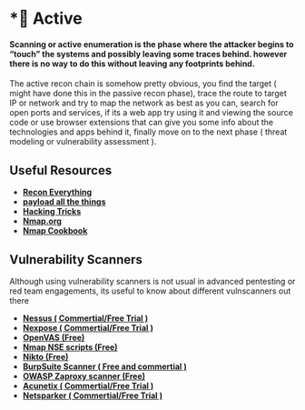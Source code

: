 # \*⃣ Active

#### Scanning or active enumeration is the phase where the attacker begins to “touch” the systems and possibly leaving some traces behind. however there is no way to do this without leaving any footprints behind.

The active recon chain is somehow pretty obvious, you find the target ( might have done this in the passive recon phase), trace the route to target IP or network and try to map the network as best as you can, search for open ports and services, if its a web app try using it and viewing the source code or use browser extensions that can give you some info about the technologies and apps behind it, finally move on to the next phase ( threat modeling or vulnerability assessment ).

## Useful Resources

* [**Recon Everything**](https://infosecwriteups.com/recon-everything-48aafbb8987)&#x20;
* [**payload all the things**](https://github.com/swisskyrepo/PayloadsAllTheThings/blob/master/Methodology%20and%20Resources/Network%20Discovery.md)&#x20;
* [**Hacking Tricks**](https://book.hacktricks.xyz/)&#x20;
* [**Nmap.org**](https://nmap.org/)&#x20;
* [**Nmap Cookbook**](https://b-ok.asia/book/3640353/cace51)

## Vulnerability Scanners

Although using vulnerability scanners is not usual in advanced pentesting or red team engagements, its useful to know about different vulnscanners out there

* [**Nessus ( Commertial/Free Trial )**](https://www.tenable.com/products/nessus)
* [**Nexpose ( Commertial/Free Trial )**](https://www.rapid7.com/try/nexpose/)
* [**OpenVAS (Free)**](https://www.openvas.org/)
* [**Nmap NSE scripts (Free)**](https://nmap.org/book/man-nse.html)&#x20;
* [**Nikto (Free)**](https://github.com/sullo/nikto)&#x20;
* [**BurpSuite Scanner ( Free and commertial )**](https://portswigger.net/burp/documentation/desktop/getting-started/proxy-troubleshooting)&#x20;
* [**OWASP Zaproxy scanner (Free)**](https://www.zaproxy.org/)
* [**Acunetix ( Commertial/Free Trial )**](https://www.acunetix.com/)
* [**Netsparker ( Commertial/Free Trial )**](https://www.netsparker.com/)
